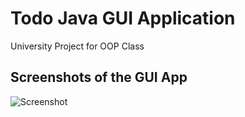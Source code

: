 # Todo Java GUI Application

University Project for OOP Class


## Screenshots of the GUI App
![Screenshot](https://github.com/bilalmkhalil/Todo-Java-App/blob/main/screenshot/Screenshot_1.png)
